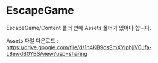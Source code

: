 # EscapeGame

EscapeGame/Content 폴더 안에 Assets 폴더가 있어야 합니다.

Assets 파일 다운로드 : https://drive.google.com/file/d/1h4KB9osSmXYjphjjV0Jfa-L8ewdB0YBS/view?usp=sharing
